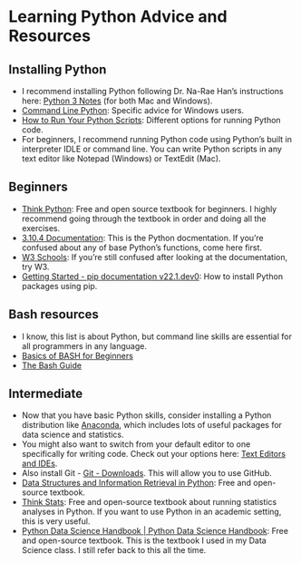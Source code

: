 # Learning Python Advice and Resources
## Installing Python
+ I recommend installing Python following Dr. Na-Rae Han’s instructions here: [Python 3 Notes](https://sites.pitt.edu/~naraehan/python3/) (for both Mac and Windows). 
+ [Command Line Python](https://learn.adafruit.com/using-python-on-windows-10/command-line-python): Specific advice for Windows users.
+ [How to Run Your Python Scripts](https://realpython.com/run-python-scripts/): Different options for running Python code.
+ For beginners, I recommend running Python code using Python’s built in interpreter IDLE or command line. You can write Python scripts in any text editor like Notepad (Windows) or TextEdit (Mac).

## Beginners
+ [Think Python](https://greenteapress.com/thinkpython2/html/index.html): Free and open source textbook for beginners. I highly recommend going through the textbook in order and doing all the exercises.
+ [3.10.4 Documentation](https://docs.python.org/3/): This is the Python docmentation. If you’re confused about any of base Python’s functions, come here first.
+ [W3 Schools](https://www.w3schools.com/python/default.asp): If you’re still confused after looking at the documentation, try W3.
+ [Getting Started - pip documentation v22.1.dev0](https://pip.pypa.io/en/latest/getting-started/): How to install Python packages using pip. 


## Bash resources
+ I know, this list is about Python, but command line skills are essential for all programmers in any language. 
+ [Basics of BASH for Beginners](https://towardsdatascience.com/basics-of-bash-for-beginners-92e53a4c117a)
+ [The Bash Guide](https://guide.bash.academy/)

## Intermediate
+ Now that you have basic Python skills, consider installing a Python distribution like [Anaconda](https://www.anaconda.com/products/distribution), which includes lots of useful packages for data science and statistics.
+ You might also want to switch from your default editor to one specifically for writing code. Check out your options here: [Text Editors and IDEs](https://www.fullstackpython.com/text-editors-ides.html). 
+ Also install Git - [Git - Downloads](https://git-scm.com/downloads). This will allow you to use GitHub.
+ [Data Structures and Information Retrieval in Python](https://allendowney.github.io/DSIRP/): Free and open-source textbook.
+ [Think Stats](https://greenteapress.com/thinkstats2/html/index.html): Free and open-source textbook about running statistics analyses in Python. If you want to use Python in an academic setting, this is very useful. 
+ [Python Data Science Handbook | Python Data Science Handbook](https://jakevdp.github.io/PythonDataScienceHandbook/index.html): Free and open-source textbook. This is the textbook I used in my Data Science class. I still refer back to this all the time. 

